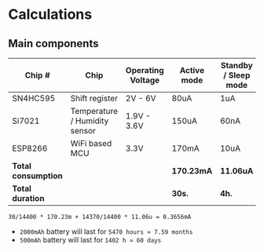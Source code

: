 # Calculations

## Main components

| Chip # | Chip | Operating Voltage | Active mode | Standby / Sleep mode |
| ------ | ------ | ------ | ------ | ------ |
| SN4HC595 | Shift register | 2V - 6V | 80uA | 1uA |
| Si7021 | Temperature / Humidity sensor | 1.9V - 3.6V | 150uA | 60nA |
| ESP8266 | WiFi based MCU | 3.3V | 170mA | 10uA |
| **Total consumption** | | | **170.23mA** | **11.06uA** |
| **Total duration** | | | **30s.** | **4h.** |

`30/14400 * 170.23m + 14370/14400 * 11.06u = 0.3656mA`

- `2000mAh` battery will last for `5470 hours ≃ 7.59 months`
- `500mAh` battery will last for `1402 h ≃ 60 days`
